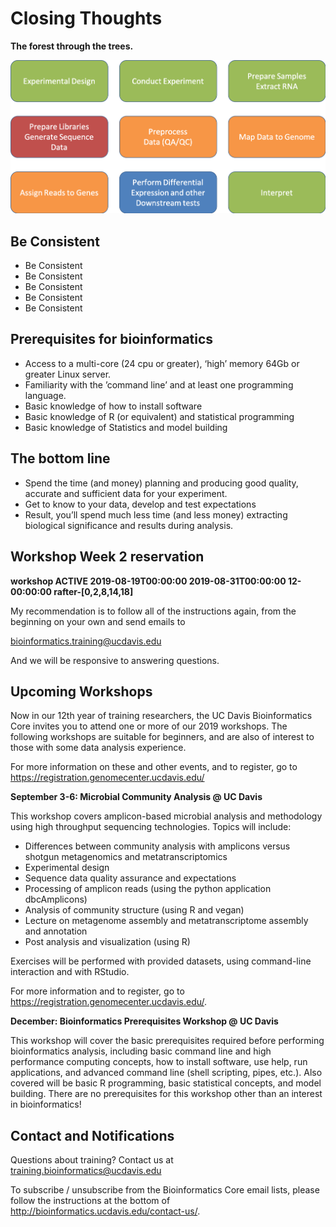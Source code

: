# Closing Thoughts

**The forest through the trees.**

<img src="base_figures/closing_figure1.png" alt="closing_figure1" width="800px"/>

## Be Consistent

* Be Consistent
* Be Consistent
* Be Consistent
* Be Consistent
* Be Consistent

## Prerequisites for bioinformatics

* Access to a multi-core (24 cpu or greater), ‘high’ memory 64Gb or greater Linux server.
* Familiarity with the ’command line’ and at least one programming language.
* Basic knowledge of how to install software
* Basic knowledge of R (or equivalent) and statistical programming
* Basic knowledge of Statistics and model building

## The bottom line

* Spend the time (and money) planning and producing good quality, accurate and sufficient data for your experiment.
* Get to know to your data, develop and test expectations
* Result, you’ll spend much less time (and less money) extracting biological significance and results during analysis.

## Workshop Week 2 reservation

**workshop       ACTIVE  2019-08-19T00:00:00  2019-08-31T00:00:00  12-00:00:00  rafter-[0,2,8,14,18]**

My recommendation is to follow all of the instructions again, from the beginning on your own and send emails to

bioinformatics.training@ucdavis.edu

And we will be responsive to answering questions.


##  Upcoming Workshops

Now in our 12th year of training researchers, the UC Davis Bioinformatics Core invites you to attend one or more of our 2019 workshops. The following workshops are suitable for beginners, and are also of interest to those with some data analysis experience.

For more information on these and other events, and to register, go to https://registration.genomecenter.ucdavis.edu/

**September 3-6: Microbial Community Analysis @ UC Davis**

This workshop covers amplicon-based microbial analysis and methodology using high throughput sequencing technologies.  Topics will include:

* Differences between community analysis with amplicons versus shotgun metagenomics and metatranscriptomics
* Experimental design
* Sequence data quality assurance and expectations
* Processing of amplicon reads (using the python application dbcAmplicons)
* Analysis of community structure (using R and vegan)
* Lecture on metagenome assembly and metatranscriptome assembly and annotation
* Post analysis and visualization (using R)

Exercises will be performed with provided datasets, using command-line interaction and with RStudio.

For more information and to register, go to https://registration.genomecenter.ucdavis.edu/.

**December: Bioinformatics Prerequisites Workshop @ UC Davis**

This workshop will cover the basic prerequisites required before performing bioinformatics analysis, including basic command line and high performance computing concepts, how to install software, use help, run applications, and advanced command line (shell scripting, pipes, etc.). Also covered will be basic R programming, basic statistical concepts, and model building. There are no prerequisites for this workshop other than an interest in bioinformatics!

## Contact and Notifications

Questions about training?  Contact us at training.bioinformatics@ucdavis.edu

To subscribe / unsubscribe from the Bioinformatics Core email lists, please follow the instructions at the bottom of http://bioinformatics.ucdavis.edu/contact-us/.
